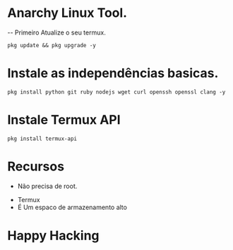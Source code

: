 # Anarchy Linux Tool.


-- Primeiro Atualize o seu termux.

```
pkg update && pkg upgrade -y
```

# Instale as independências basicas.

```
pkg install python git ruby nodejs wget curl openssh openssl clang -y
```

# Instale Termux API

```
pkg install termux-api
```

# Recursos 

- Não precisa de root.
* Termux
* É Um espaco de armazenamento alto

# Happy Hacking
